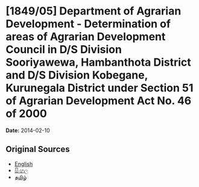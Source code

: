 # [1849/05] Department of Agrarian Development - Determination of areas of Agrarian Development Council in D/S Division Sooriyawewa, Hambanthota District and D/S Division Kobegane, Kurunegala District under Section 51 of Agrarian Development Act No. 46 of 2000

**Date:** 2014-02-10

## Original Sources

- [English](https://documents.gov.lk/view/extra-gazettes/2014/2/1849-05_E.pdf)
- [සිංහල](https://documents.gov.lk/view/extra-gazettes/2014/2/1849-05_S.pdf)
- [தமிழ்](https://documents.gov.lk/view/extra-gazettes/2014/2/1849-05_T.pdf)
